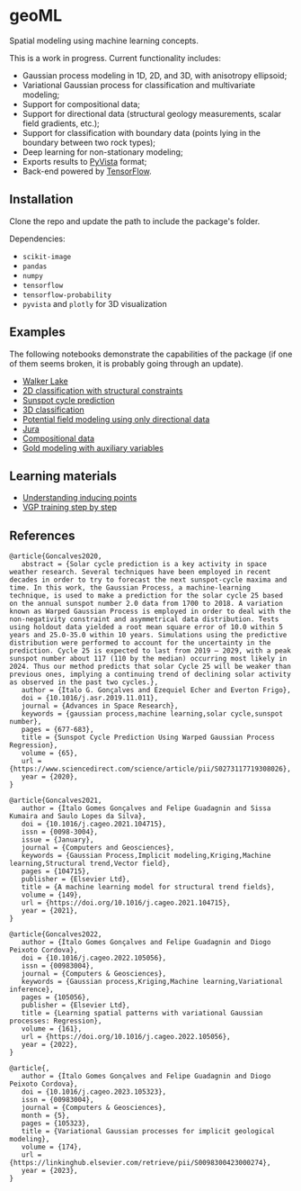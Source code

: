 # geoML
Spatial modeling using machine learning concepts.

This is a work in progress. Current functionality includes:

* Gaussian process modeling in 1D, 2D, and 3D, with 
anisotropy ellipsoid;
* Variational Gaussian process for classification and multivariate
modeling;
* Support for compositional data;
* Support for directional data (structural geology
measurements, scalar field gradients, etc.);
* Support for classification with boundary data (points
lying in the boundary between two rock types);
* Deep learning for non-stationary modeling;
* Exports results to [PyVista](https://github.com/pyvista/pyvista) format;
* Back-end powered by [TensorFlow](https://www.tensorflow.org/).

## Installation
Clone the repo and update the path to include the package's folder.

Dependencies:
* `scikit-image`
* `pandas`
* `numpy`
* `tensorflow`
* `tensorflow-probability`
* `pyvista` and `plotly` for 3D visualization

## Examples
The following notebooks demonstrate the capabilities of the package (if one
 of them seems broken, it is probably going through an update).

* [Walker Lake](https://colab.research.google.com/drive/1zH-dAytMwR_OocDgJWE3Sy8pbcq0PdAJ)
* [2D classification with structural constraints](https://colab.research.google.com/drive/1eiIa8kavRIp5SK5R89ozkIj5lmeRrx9x)
* [Sunspot cycle prediction](https://colab.research.google.com/drive/1tbc7I8K0NmpCM4mOZZ1kghlXWnLamE5l)
* [3D classification](https://colab.research.google.com/drive/1oC8b-eCgrfLxMcVsxVv6EvQyeKelUUjE)
* [Potential field modeling using only directional data](https://colab.research.google.com/drive/141zuv7VH431fVt0dwHQiKCSJmYd6E9u8)
* [Jura](https://colab.research.google.com/drive/1v7Us_ljM5zwkLy6IIKfOjREazZSLepjU?usp=sharing)
* [Compositional data](https://colab.research.google.com/drive/14bvDkre3UNxXywUWq2QEs6Q4w-gd30Mb?usp=sharing)
* [Gold modeling with auxiliary variables](https://colab.research.google.com/drive/16OFpI1a-V-Wfsgkw_jhlh2NXGFwuHZ0C?usp=sharing)


## Learning materials
* [Understanding inducing points](https://colab.research.google.com/drive/1P84msQDE3j64MXMcZ5c8q0u6b4myPaT7?usp=sharing)
* [VGP training step by step](https://colab.research.google.com/drive/1rF7bWdrTK54qLiXWcv46J9aMloDTe6r_?usp=sharing)

## References
```
@article{Goncalves2020,
   abstract = {Solar cycle prediction is a key activity in space weather research. Several techniques have been employed in recent decades in order to try to forecast the next sunspot-cycle maxima and time. In this work, the Gaussian Process, a machine-learning technique, is used to make a prediction for the solar cycle 25 based on the annual sunspot number 2.0 data from 1700 to 2018. A variation known as Warped Gaussian Process is employed in order to deal with the non-negativity constraint and asymmetrical data distribution. Tests using holdout data yielded a root mean square error of 10.0 within 5 years and 25.0-35.0 within 10 years. Simulations using the predictive distribution were performed to account for the uncertainty in the prediction. Cycle 25 is expected to last from 2019 – 2029, with a peak sunspot number about 117 (110 by the median) occurring most likely in 2024. Thus our method predicts that solar Cycle 25 will be weaker than previous ones, implying a continuing trend of declining solar activity as observed in the past two cycles.},
   author = {Ítalo G. Gonçalves and Ezequiel Echer and Everton Frigo},
   doi = {10.1016/j.asr.2019.11.011},
   journal = {Advances in Space Research},
   keywords = {gaussian process,machine learning,solar cycle,sunspot number},
   pages = {677-683},
   title = {Sunspot Cycle Prediction Using Warped Gaussian Process Regression},
   volume = {65},
   url = {https://www.sciencedirect.com/science/article/pii/S0273117719308026},
   year = {2020},
}
```

```
@article{Goncalves2021,
   author = {Ítalo Gomes Gonçalves and Felipe Guadagnin and Sissa Kumaira and Saulo Lopes da Silva},
   doi = {10.1016/j.cageo.2021.104715},
   issn = {0098-3004},
   issue = {January},
   journal = {Computers and Geosciences},
   keywords = {Gaussian Process,Implicit modeling,Kriging,Machine learning,Structural trend,Vector field},
   pages = {104715},
   publisher = {Elsevier Ltd},
   title = {A machine learning model for structural trend fields},
   volume = {149},
   url = {https://doi.org/10.1016/j.cageo.2021.104715},
   year = {2021},
}
```

```
@article{Goncalves2022,
   author = {Ítalo Gomes Gonçalves and Felipe Guadagnin and Diogo Peixoto Cordova},
   doi = {10.1016/j.cageo.2022.105056},
   issn = {00983004},
   journal = {Computers & Geosciences},
   keywords = {Gaussian process,Kriging,Machine learning,Variational inference},
   pages = {105056},
   publisher = {Elsevier Ltd},
   title = {Learning spatial patterns with variational Gaussian processes: Regression},
   volume = {161},
   url = {https://doi.org/10.1016/j.cageo.2022.105056},
   year = {2022},
}
```

```
@article{,
   author = {Ítalo Gomes Gonçalves and Felipe Guadagnin and Diogo Peixoto Cordova},
   doi = {10.1016/j.cageo.2023.105323},
   issn = {00983004},
   journal = {Computers & Geosciences},
   month = {5},
   pages = {105323},
   title = {Variational Gaussian processes for implicit geological modeling},
   volume = {174},
   url = {https://linkinghub.elsevier.com/retrieve/pii/S0098300423000274},
   year = {2023},
}
```